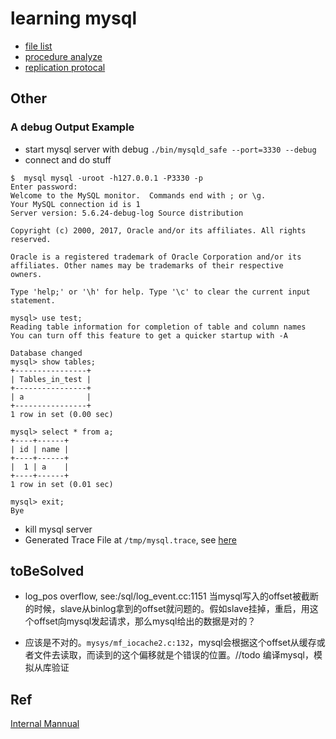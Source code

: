 # learning mysql

- [file list](./file_list.lux.md)
- [procedure analyze](./procedure.lux.md)
- [replication protocal](./replication.lux.md)


## Other

### A debug Output Example
- start mysql server with debug `./bin/mysqld_safe --port=3330 --debug`
- connect and do stuff
```
$  mysql mysql -uroot -h127.0.0.1 -P3330 -p
Enter password:
Welcome to the MySQL monitor.  Commands end with ; or \g.
Your MySQL connection id is 1
Server version: 5.6.24-debug-log Source distribution

Copyright (c) 2000, 2017, Oracle and/or its affiliates. All rights reserved.

Oracle is a registered trademark of Oracle Corporation and/or its
affiliates. Other names may be trademarks of their respective
owners.

Type 'help;' or '\h' for help. Type '\c' to clear the current input statement.

mysql> use test;
Reading table information for completion of table and column names
You can turn off this feature to get a quicker startup with -A

Database changed
mysql> show tables;
+----------------+
| Tables_in_test |
+----------------+
| a              |
+----------------+
1 row in set (0.00 sec)

mysql> select * from a;
+----+------+
| id | name |
+----+------+
|  1 | a    |
+----+------+
1 row in set (0.01 sec)

mysql> exit;
Bye

```

- kill mysql server
- Generated Trace File at `/tmp/mysql.trace`, see [here](docLux/mysqld.trace)


## toBeSolved

- log_pos overflow, see:/sql/log_event.cc:1151
当mysql写入的offset被截断的时候，slave从binlog拿到的offset就问题的。假如slave挂掉，重启，用这个offset向mysql发起请求，那么mysql给出的数据是对的？

- 应该是不对的。`mysys/mf_iocache2.c:132`，mysql会根据这个offset从缓存或者文件去读取，而读到的这个偏移就是个错误的位置。//todo 编译mysql，模拟从库验证


## Ref
[Internal Mannual](https://dev.mysql.com/doc/internals/en/)